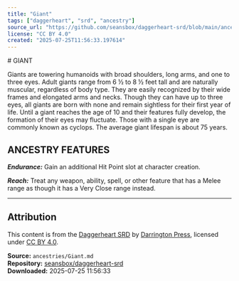 ```yaml
---
title: "Giant"
tags: ["daggerheart", "srd", "ancestry"]
source_url: "https://github.com/seansbox/daggerheart-srd/blob/main/ancestries/Giant.md"
license: "CC BY 4.0"
created: "2025-07-25T11:56:33.197614"
---
```


﻿# GIANT

Giants are towering humanoids with broad shoulders, long arms, and one to three eyes. Adult giants range from 6 ½ to 8 ½ feet tall and are naturally muscular, regardless of body type. They are easily recognized by their wide frames and elongated arms and necks. Though they can have up to three eyes, all giants are born with none and remain sightless for their first year of life. Until a giant reaches the age of 10 and their features fully develop, the formation of their eyes may fluctuate. Those with a single eye are commonly known as cyclops. The average giant lifespan is about 75 years.

## ANCESTRY FEATURES

***Endurance:*** Gain an additional Hit Point slot at character creation.

***Reach:*** Treat any weapon, ability, spell, or other feature that has a Melee range as though it has a Very Close range instead.

---

## Attribution

This content is from the [Daggerheart SRD](https://github.com/seansbox/daggerheart-srd/blob/main/ancestries/Giant.md) by [Darrington Press](https://darringtonpress.com/), licensed under [CC BY 4.0](https://creativecommons.org/licenses/by/4.0/).

**Source:** `ancestries/Giant.md`  
**Repository:** [seansbox/daggerheart-srd](https://github.com/seansbox/daggerheart-srd)  
**Downloaded:** 2025-07-25 11:56:33


